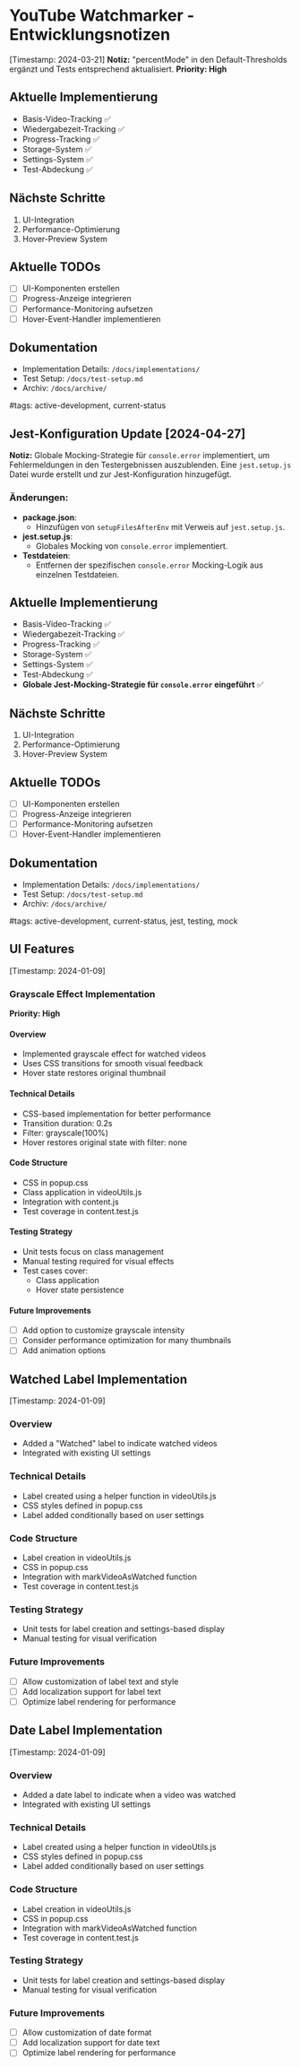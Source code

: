 # YouTube Watchmarker - Entwicklungsnotizen

[Timestamp: 2024-03-21]
**Notiz:** "percentMode" in den Default-Thresholds ergänzt und Tests entsprechend aktualisiert.
**Priority: High**

## Aktuelle Implementierung

- Basis-Video-Tracking ✅
- Wiedergabezeit-Tracking ✅
- Progress-Tracking ✅
- Storage-System ✅
- Settings-System ✅
- Test-Abdeckung ✅

## Nächste Schritte

1. UI-Integration
2. Performance-Optimierung
3. Hover-Preview System

## Aktuelle TODOs

- [ ] UI-Komponenten erstellen
- [ ] Progress-Anzeige integrieren
- [ ] Performance-Monitoring aufsetzen
- [ ] Hover-Event-Handler implementieren

## Dokumentation

- Implementation Details: `/docs/implementations/`
- Test Setup: `/docs/test-setup.md`
- Archiv: `/docs/archive/`

#tags: active-development, current-status

## Jest-Konfiguration Update [2024-04-27]

**Notiz:** Globale Mocking-Strategie für `console.error` implementiert, um Fehlermeldungen in den Testergebnissen auszublenden. Eine `jest.setup.js` Datei wurde erstellt und zur Jest-Konfiguration hinzugefügt.

### Änderungen:

- **package.json**:
  - Hinzufügen von `setupFilesAfterEnv` mit Verweis auf `jest.setup.js`.
- **jest.setup.js**:
  - Globales Mocking von `console.error` implementiert.
- **Testdateien**:
  - Entfernen der spezifischen `console.error` Mocking-Logik aus einzelnen Testdateien.

## Aktuelle Implementierung

- Basis-Video-Tracking ✅
- Wiedergabezeit-Tracking ✅
- Progress-Tracking ✅
- Storage-System ✅
- Settings-System ✅
- Test-Abdeckung ✅
- **Globale Jest-Mocking-Strategie für `console.error` eingeführt** ✅

## Nächste Schritte

1. UI-Integration
2. Performance-Optimierung
3. Hover-Preview System

## Aktuelle TODOs

- [ ] UI-Komponenten erstellen
- [ ] Progress-Anzeige integrieren
- [ ] Performance-Monitoring aufsetzen
- [ ] Hover-Event-Handler implementieren

## Dokumentation

- Implementation Details: `/docs/implementations/`
- Test Setup: `/docs/test-setup.md`
- Archiv: `/docs/archive/`

#tags: active-development, current-status, jest, testing, mock

## UI Features

[Timestamp: 2024-01-09]

### Grayscale Effect Implementation

**Priority: High**

#### Overview

- Implemented grayscale effect for watched videos
- Uses CSS transitions for smooth visual feedback
- Hover state restores original thumbnail

#### Technical Details

- CSS-based implementation for better performance
- Transition duration: 0.2s
- Filter: grayscale(100%)
- Hover restores original state with filter: none

#### Code Structure

- CSS in popup.css
- Class application in videoUtils.js
- Integration with content.js
- Test coverage in content.test.js

#### Testing Strategy

- Unit tests focus on class management
- Manual testing required for visual effects
- Test cases cover:
  - Class application
  - Hover state persistence

#### Future Improvements

- [ ] Add option to customize grayscale intensity
- [ ] Consider performance optimization for many thumbnails
- [ ] Add animation options

## Watched Label Implementation

[Timestamp: 2024-01-09]

### Overview

- Added a "Watched" label to indicate watched videos
- Integrated with existing UI settings

### Technical Details

- Label created using a helper function in videoUtils.js
- CSS styles defined in popup.css
- Label added conditionally based on user settings

### Code Structure

- Label creation in videoUtils.js
- CSS in popup.css
- Integration with markVideoAsWatched function
- Test coverage in content.test.js

### Testing Strategy

- Unit tests for label creation and settings-based display
- Manual testing for visual verification

### Future Improvements

- [ ] Allow customization of label text and style
- [ ] Add localization support for label text
- [ ] Optimize label rendering for performance

## Date Label Implementation
[Timestamp: 2024-01-09]

### Overview
- Added a date label to indicate when a video was watched
- Integrated with existing UI settings

### Technical Details
- Label created using a helper function in videoUtils.js
- CSS styles defined in popup.css
- Label added conditionally based on user settings

### Code Structure
- Label creation in videoUtils.js
- CSS in popup.css
- Integration with markVideoAsWatched function
- Test coverage in content.test.js

### Testing Strategy
- Unit tests for label creation and settings-based display
- Manual testing for visual verification

### Future Improvements
- [ ] Allow customization of date format
- [ ] Add localization support for date text
- [ ] Optimize label rendering for performance
